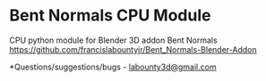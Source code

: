 # Bent Normals CPU Module
CPU python module for Blender 3D addon Bent Normals https://github.com/francislabountyjr/Bent_Normals-Blender-Addon

*Questions/suggestions/bugs - labounty3d@gmail.com
